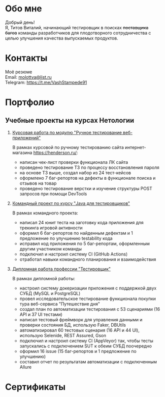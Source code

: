 # Обо мне

Добрый день!  
Я, Титов Виталий, начинающий тестировщик в поисках ~~поставщика багов~~ команды разработчиков для плодотворного сотрудничества с целью улучшения качества выпускаемых продуктов. 

# Контакты

Моё резюме  
Email: molottva@list.ru  
Telegram: https://t.me/VashStampede91

# Портфолио

## Учебные проекты на курсах Нетологии

1. [Курсовая работа по модулю "Ручное тестирование веб-приложений"](https://docs.google.com/spreadsheets/d/1qeVGnFKS7NjMV8O19GbYHfcnCjph7PB6jLOaJ1FN47c/edit#gid=0)

    В рамках курсовой по ручному тестированию сайта интернет-магазина https://henderson.ru/:

    - написан чек-лист проверки функционала ЛК сайта 
    - проведено тестирование ТЗ по процессу восстановления пароля
    - на основе ТЗ выше, создал набор из 24 тест-кейсов
    - оформлено 7 баг-репортов на дефекты в функционале поиска и отзывов на товар
    - проведено тестирование верстки и изучение структуры POST запросов при помощи DevTools

2. [Командный проект по курсу "Java для тестировщиков"](https://github.com/molottva/TeamWork)

    В рамках командного проекта: 

     - написал 24 юнит теста на заготовку кода приложения для трекинга игровой активности
     - оформил 6 баг-репортов по найденным дефектам и 1 предложение по улучшению testability кода
     - исправил код приложения по 5 баг-репортам, оформленным другим участником команды
     - подключил и настроил систему CI (GitHub Actions)
     - отработал навыки командного планирования и взаимодействия

3. [Дипломная работа профессии "Тестировщик"](https://github.com/molottva/Diploma)

    В рамках дипломной работы:

    - настроил систему докеризации приложения с поддержкой двух СУБД (MySQL и PostgreSQL)
    - провел исследовательское тестирование функционала покупки тура веб-сервиса "Путешествие дня"
    - создал план по автоматизации тестирования с 53 сценариями (16 API и 37 UI тестами)
    - написал тестовый фреймворк для управления данными и проверки состояния БД, использую Faker, DBUtils
    - автоматизировал 60 тестовых сценария (16 API и 44 UI), использую Selenide,  REST Assured, Gson
    - подключил и настроил систему CI (AppVeyor) так, чтобы тесты запускались с подключением SUT к обеим СУБД поочередно
    - оформил 16 issue (15 баг-репортов и 1 предложение по улучшению)
    - составил отчет по результатам автоматизации с подключенным Allure

# Сертификаты
